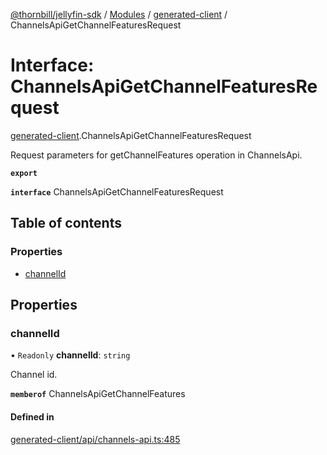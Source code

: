[@thornbill/jellyfin-sdk](../README.md) / [Modules](../modules.md) / [generated-client](../modules/generated_client.md) / ChannelsApiGetChannelFeaturesRequest

# Interface: ChannelsApiGetChannelFeaturesRequest

[generated-client](../modules/generated_client.md).ChannelsApiGetChannelFeaturesRequest

Request parameters for getChannelFeatures operation in ChannelsApi.

**`export`**

**`interface`** ChannelsApiGetChannelFeaturesRequest

## Table of contents

### Properties

- [channelId](generated_client.ChannelsApiGetChannelFeaturesRequest.md#channelid)

## Properties

### channelId

• `Readonly` **channelId**: `string`

Channel id.

**`memberof`** ChannelsApiGetChannelFeatures

#### Defined in

[generated-client/api/channels-api.ts:485](https://github.com/thornbill/jellyfin-sdk-typescript/blob/03092f3/src/generated-client/api/channels-api.ts#L485)
